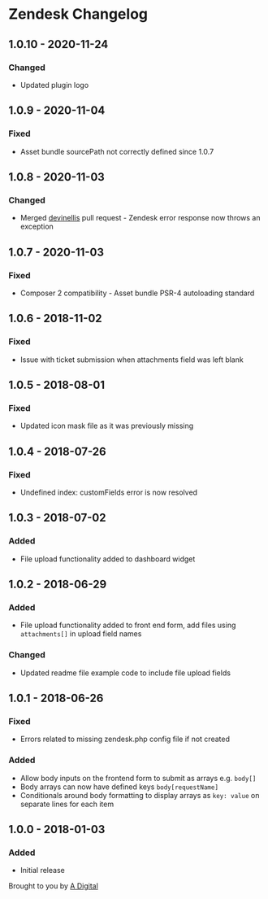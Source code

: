 # Zendesk Changelog

## 1.0.10 - 2020-11-24
### Changed
- Updated plugin logo

## 1.0.9 - 2020-11-04
### Fixed
- Asset bundle sourcePath not correctly defined since 1.0.7


## 1.0.8 - 2020-11-03
### Changed
- Merged [devinellis](https://github.com/devinellis) pull request - Zendesk error response now throws an exception

## 1.0.7 - 2020-11-03
### Fixed
- Composer 2 compatibility - Asset bundle PSR-4 autoloading standard

## 1.0.6 - 2018-11-02
### Fixed
- Issue with ticket submission when attachments field was left blank

## 1.0.5 - 2018-08-01
### Fixed
- Updated icon mask file as it was previously missing

## 1.0.4 - 2018-07-26
### Fixed
- Undefined index: customFields error is now resolved

## 1.0.3 - 2018-07-02
### Added
- File upload functionality added to dashboard widget

## 1.0.2 - 2018-06-29
### Added
- File upload functionality added to front end form, add files using `attachments[]` in upload field names

### Changed
- Updated readme file example code to include file upload fields

## 1.0.1 - 2018-06-26
### Fixed
- Errors related to missing zendesk.php config file if not created

### Added
- Allow body inputs on the frontend form to submit as arrays e.g. `body[]`
- Body arrays can now have defined keys `body[requestName]`
- Conditionals around body formatting to display arrays as `key: value` on separate lines for each item

## 1.0.0 - 2018-01-03
### Added
- Initial release

Brought to you by [A Digital](https://adigital.agency)
